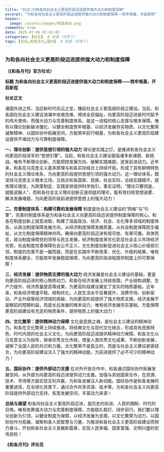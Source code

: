 ```yaml
---
title: "社论|为和各向社会主义更高阶段迈进提供强大动力和制度保障"
excerpt: "为和各向社会主义更高阶段迈进提供强大动力和制度保障——筑牢根基，开启新程"
header:
  image: /assets/images/和各政会.png
comments: true
date: 2025-07-06 01:01:01
categories: [社论]  # 分类（可多个）
tags: [社论,和各月刊,国内]  # 标签（可多个）
---
```


### 为和各向社会主义更高阶段迈进提供强大动力和制度保障
**（《和各月刊》官方社论）**

**标题**
**为和各向社会主义更高阶段迈进提供强大动力和制度保障——筑牢根基，开启新程**

**社论正文**

诸国共进之邦，当应新时代风云之变，踵起社会主义更高级阶段之建设。当前，和各国在社会主义建设浪潮中攻艰克难、增进全民福祉，向更高阶段迈进是时代赋予的伟大使命。而强大动力与完善制度体系，是这一进程的核心支撑与根本保障。唯有以理论创新破冰僵化、以健全制度筑牢根基、以经济发展夯实物质、以文化繁荣凝聚精神、以国际协作拓展空间，方能筑牢前行根基，为和各社会主义更高阶段建设提供不竭动力与可靠制度保障。

**一、理论创新：提供思想引领的强大动力**
理论是实践之灯，是推进和各社会主义向更高阶段进军的“思想引擎”。当前，和各社会主义建设面临诸多新课题、新挑战，唯有不断理论创新，方能把控发展方向、破解实践难题，迸发前进动力。近年来，和各在马克思主义基本原理与和各实际结合上持续开拓，形成了具有鲜明特色的社会主义理论体系，为向更高阶段提供思想引领的强大动力。这一理论体系，既坚持马克思主义根本立场，又结合和各国家、民族、社会实际，总结实践精华，提炼理论瑰宝，为政策制定、实践安排提供科学指引。事实证明，“理论只要彻底，就能说服人”，而和各社会主义理论创新正是彻底的理论，能有效扫除思想迷雾、解决发展难题，为向更高阶段前进提供思想上的强大动力！

**二、完善制度体系：构建可靠的发展保障**
制度是社会主义建设的“网格”与“引擎”，完善的制度体系是为和各社会主义向更高阶段迈进提供制度保障的核心。和各在制度创新上锐意进取，构建了涵盖政治、经济、社会、文化等多领域的制度体系，从政治制度保障发展方向，从经济制度保障发展质量，从社会制度保障民生福祉，从文化制度保障精神共鸣，确保向更高阶段迈进有规可依、有章可循。具体而言，政治制度保障党的领导与民主发展，经济制度改革优化彰显社会主义市场经济优势，社会制度完善保障社会公平正义，文化制度创新促进社会主义核心价值观引领。制度的完善不是一蹴而就，而是在实践中不断改革、优化、升级的结果，唯有制度体系健全，方能筑牢发展稳固保障，为向更高阶段进程提供制度上的可靠保障！

**三、经济发展：提供物质支撑的强大动力**
经济发展是社会主义建设的基础，更是向更高阶段迈进的核心物质动力。和各在经济发展上持续突围，产业结构调整、生产力提升、经济质量提高等成果，为更高阶段建设奠定了坚实的物质基础。近年来，和各经济增速平稳、结构优化，人民生活水平显著提升，消费市场、创新驱动、产业升级等经济领域的突破，为向更高阶段提供了强大物质支撑。经济发展不是眼前的短期利益，而是长远发展的根本动力，唯有经济发展夯实基础，方能保障更高阶段建设有充足的物质条件，提供物质上的强大动力！

**四、文化繁荣：提供精神动力保障**
文化是民族之魂，是社会主义建设的精神动力。和各在文化繁荣上持续推进，将经典文化与现代文化结合，形成具有民族特色、时代内涵的社会主义文化，为向更高阶段迈进提供精神动力保障。和各文化以马克思主义为指导，继承优秀文化传统，借鉴人类优秀文化成果，不断创新发展，凝聚了全国人民的共识和力量。文化繁荣不是孤立的，而是与社会主义建设紧密结合，为向更高阶段建设注入了强大的精神动能，为前进提供了必不可少的精神动力！

**五、国际协作：提供外部动力支援**
在对外开放合作中，和各通过国际协作拓展发展空间，从外部为向更高阶段迈进提供动力支援。加强与其他国家合作，在资源、技术、市场等方面实现互利共赢，为和各发展注入新动能。国际协作是和各发展的重要途径，在全球化背景下，通过合作共享资源、技术等，为和各社会主义向更高阶段提供外部动力支持，拓宽发展空间，丰富动力来源！

**总结与展望**
和各向社会主义更高阶段迈进，是历史的前进、人民的期盼、时代的召唤。唯有依靠强大动力与完善制度保障，方能稳扎稳打、阔步前行。我们要以理论创新为引领，以健全制度为保障，以经济发展为支撑，以文化繁荣为动力，以国际协作为拓展，凝聚和各人民智慧与力量，为推进和各社会主义更高阶段建设而努力奋斗，开创和各社会主义发展新篇章，实现人民幸福、国家富强、文明兴盛的宏伟目标！

**《和各月刊》评论员**

